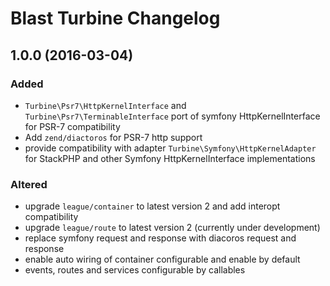 # Blast Turbine Changelog

## 1.0.0 (2016-03-04)

### Added

- `Turbine\Psr7\HttpKernelInterface` and `Turbine\Psr7\TerminableInterface` port of symfony HttpKernelInterface for PSR-7 compatibility
- Add `zend/diactoros` for PSR-7 http support
- provide compatibility with adapter `Turbine\Symfony\HttpKernelAdapter` for StackPHP and other Symfony HttpKernelInterface implementations

### Altered

 - upgrade `league/container` to latest version 2 and add interopt compatibility
 - upgrade `league/route` to latest version 2 (currently under development)
 - replace symfony request and response with diacoros request and response
 - enable auto wiring of container configurable and enable by default
 - events, routes and services configurable by callables 